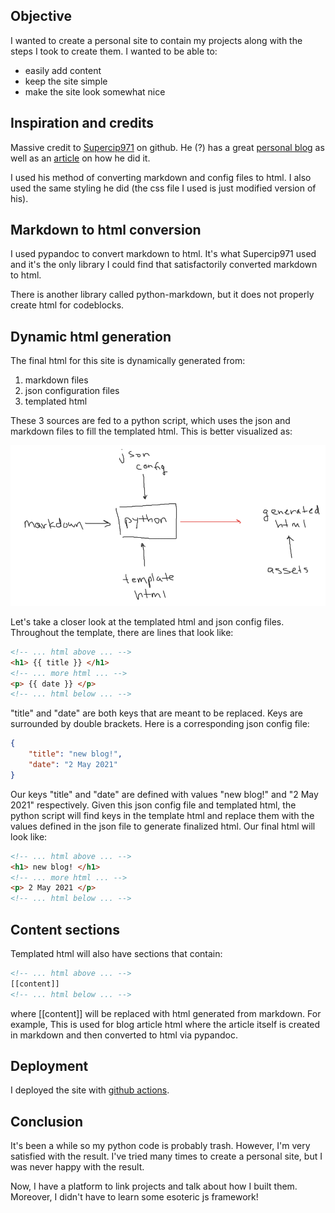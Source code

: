 
## Objective

I wanted to create a personal site to contain my projects along with the steps I took to create them. I wanted to be able to:

- easily add content
- keep the site simple
- make the site look somewhat nice

## Inspiration and credits

Massive credit to [Supercip971](https://github.com/Supercip971) on github. He (?) has a great [personal blog](https://supercip971.github.io/)
as well as an [article](https://supercip971.github.io/01-how-I-created-this-blog.html) on how he did it.

I used his method of converting markdown and config files to html. I also used the same styling he did (the css file I used is just modified version of his).

## Markdown to html conversion

I used pypandoc to convert markdown to html. It's what Supercip971 used and it's the only library I could find that satisfactorily converted markdown to html.

There is another library called python-markdown, but it does not properly create
html for codeblocks.

## Dynamic html generation

The final html for this site is dynamically generated from:

1. markdown files
2. json configuration files
3. templated html

These 3 sources are fed to a python script, which uses the json and markdown files to fill the templated html. This is better visualized as:

![](assets/img/workings.png)

Let's take a closer look at the templated html and json config files. Throughout the template, there are lines that look like:

```html
<!-- ... html above ... -->
<h1> {{ title }} </h1>
<!-- ... more html ... -->
<p> {{ date }} </p>
<!-- ... html below ... -->
```

"title" and "date" are both keys that are meant to be replaced. Keys are surrounded by double brackets. Here is a corresponding json config file:

```json
{
    "title": "new blog!",
    "date": "2 May 2021"
}
```

Our keys "title" and "date" are defined with values "new blog!" and "2 May 2021" respectively. Given this json config file and templated html, the python script will find keys in the template html and replace them with the values defined in the json file to generate finalized html. Our final html will look like:

```html
<!-- ... html above ... -->
<h1> new blog! </h1>
<!-- ... more html ... -->
<p> 2 May 2021 </p>
<!-- ... html below ... -->
```

## Content sections

Templated html will also have sections that contain:

```html
<!-- ... html above ... -->
[[content]]
<!-- ... html below ... -->
```

where \[\[content\]\] will be replaced with html generated from markdown. For example, This is used for blog article html where the article itself is created in markdown and then converted to html via pypandoc.

## Deployment

I deployed the site with [github actions](https://github.com/marketplace/actions/deploy-to-github-pages).

## Conclusion

It's been a while so my python code is probably trash. However, I'm very satisfied with the result. I've tried many times to create a personal site, but I was never happy with the result.

Now, I have a platform to link projects and talk about how I built them. Moreover, I didn't have to learn some esoteric js framework!